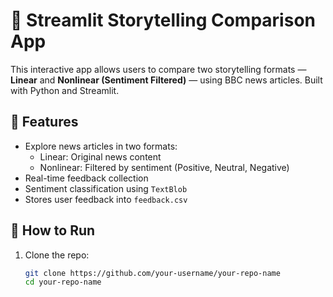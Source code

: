 # 📰 Streamlit Storytelling Comparison App

This interactive app allows users to compare two storytelling formats — **Linear** and **Nonlinear (Sentiment Filtered)** — using BBC news articles. Built with Python and Streamlit.

## 🚀 Features

- Explore news articles in two formats:
  - Linear: Original news content
  - Nonlinear: Filtered by sentiment (Positive, Neutral, Negative)
- Real-time feedback collection
- Sentiment classification using `TextBlob`
- Stores user feedback into `feedback.csv`

## 📁 How to Run

1. Clone the repo:
   ```bash
   git clone https://github.com/your-username/your-repo-name
   cd your-repo-name
